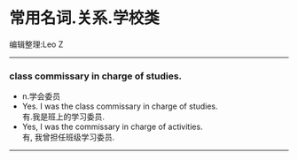 ﻿常用名词.关系.学校类
===============
编辑整理:Leo Z
***
### class commissary in charge of studies.
* n.学会委员
* Yes. I was the class commissary in charge of studies.  
有.我是班上的学习委员.
* Yes, I was the commissary in charge of activities.  
有, 我曾担任班级学习委员.

***
###
